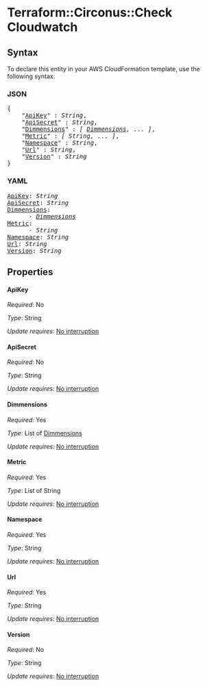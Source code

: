 # Terraform::Circonus::Check Cloudwatch

## Syntax

To declare this entity in your AWS CloudFormation template, use the following syntax:

### JSON

<pre>
{
    "<a href="#apikey" title="ApiKey">ApiKey</a>" : <i>String</i>,
    "<a href="#apisecret" title="ApiSecret">ApiSecret</a>" : <i>String</i>,
    "<a href="#dimmensions" title="Dimmensions">Dimmensions</a>" : <i>[ <a href="cloudwatch-dimmensions.md">Dimmensions</a>, ... ]</i>,
    "<a href="#metric" title="Metric">Metric</a>" : <i>[ String, ... ]</i>,
    "<a href="#namespace" title="Namespace">Namespace</a>" : <i>String</i>,
    "<a href="#url" title="Url">Url</a>" : <i>String</i>,
    "<a href="#version" title="Version">Version</a>" : <i>String</i>
}
</pre>

### YAML

<pre>
<a href="#apikey" title="ApiKey">ApiKey</a>: <i>String</i>
<a href="#apisecret" title="ApiSecret">ApiSecret</a>: <i>String</i>
<a href="#dimmensions" title="Dimmensions">Dimmensions</a>: <i>
      - <a href="cloudwatch-dimmensions.md">Dimmensions</a></i>
<a href="#metric" title="Metric">Metric</a>: <i>
      - String</i>
<a href="#namespace" title="Namespace">Namespace</a>: <i>String</i>
<a href="#url" title="Url">Url</a>: <i>String</i>
<a href="#version" title="Version">Version</a>: <i>String</i>
</pre>

## Properties

#### ApiKey

_Required_: No

_Type_: String

_Update requires_: [No interruption](https://docs.aws.amazon.com/AWSCloudFormation/latest/UserGuide/using-cfn-updating-stacks-update-behaviors.html#update-no-interrupt)

#### ApiSecret

_Required_: No

_Type_: String

_Update requires_: [No interruption](https://docs.aws.amazon.com/AWSCloudFormation/latest/UserGuide/using-cfn-updating-stacks-update-behaviors.html#update-no-interrupt)

#### Dimmensions

_Required_: Yes

_Type_: List of <a href="cloudwatch-dimmensions.md">Dimmensions</a>

_Update requires_: [No interruption](https://docs.aws.amazon.com/AWSCloudFormation/latest/UserGuide/using-cfn-updating-stacks-update-behaviors.html#update-no-interrupt)

#### Metric

_Required_: Yes

_Type_: List of String

_Update requires_: [No interruption](https://docs.aws.amazon.com/AWSCloudFormation/latest/UserGuide/using-cfn-updating-stacks-update-behaviors.html#update-no-interrupt)

#### Namespace

_Required_: Yes

_Type_: String

_Update requires_: [No interruption](https://docs.aws.amazon.com/AWSCloudFormation/latest/UserGuide/using-cfn-updating-stacks-update-behaviors.html#update-no-interrupt)

#### Url

_Required_: Yes

_Type_: String

_Update requires_: [No interruption](https://docs.aws.amazon.com/AWSCloudFormation/latest/UserGuide/using-cfn-updating-stacks-update-behaviors.html#update-no-interrupt)

#### Version

_Required_: No

_Type_: String

_Update requires_: [No interruption](https://docs.aws.amazon.com/AWSCloudFormation/latest/UserGuide/using-cfn-updating-stacks-update-behaviors.html#update-no-interrupt)

